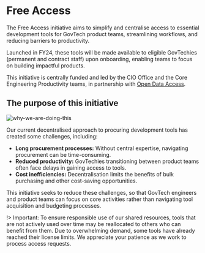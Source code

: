 # Free Access

The Free Access initiative aims to simplify and centralise access to essential development tools for GovTech product teams, streamlining workflows, and reducing barriers to productivity.

Launched in FY24, these tools will be made available to eligible GovTechies (permanent and contract staff) upon onboarding, enabling teams to focus on  building impactful products.

This initiative is centrally funded and led by the CIO Office and the Core Engineering Productivity teams, in partnership with [Open Data Access](https://docs.developer.tech.gov.sg/docs/open-data-access/). 

## The purpose of this initiative

![why-we-are-doing-this](assets/whyarewedoingthis.png)

Our current decentralised approach to procuring development tools has created some challenges, including:

- **Long procurement processes:** Without central expertise, navigating procurement can be time-consuming.
- **Reduced productivity:** GovTechies transitioning between product teams often face delays in gaining access to  tools.
- **Cost inefficiencies:** Decentralisation limits the benefits of bulk purchasing and other cost-saving opportunities.

This initiative seeks to reduce these challenges, so that GovTech engineers and product teams can focus on core activities rather than navigating tool acquisition and budgeting processes.

!> Important: To ensure responsible use of our shared resources, tools that are not actively used over time may be reallocated to others who can benefit from them. Due to overwhelming demand, some tools have already reached their license limits. We appreciate your patience as we work to process access requests.

